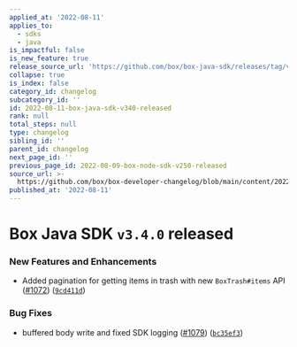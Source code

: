 ```yaml
---
applied_at: '2022-08-11'
applies_to:
  - sdks
  - java
is_impactful: false
is_new_feature: true
release_source_url: 'https://github.com/box/box-java-sdk/releases/tag/v3.4.0'
collapse: true
is_index: false
category_id: changelog
subcategory_id: ''
id: 2022-08-11-box-java-sdk-v340-released
rank: null
total_steps: null
type: changelog
sibling_id: ''
parent_id: changelog
next_page_id: ''
previous_page_id: 2022-08-09-box-node-sdk-v250-released
source_url: >-
  https://github.com/box/box-developer-changelog/blob/main/content/2022/08-11-box-java-sdk-v340-released.md
published_at: '2022-08-11'
---
```

# Box Java SDK `v3.4.0` released

### New Features and Enhancements

* Added pagination for getting items in trash with new `BoxTrash#items` API ([#1072][1]) ([`9cd411d`][2])

### Bug Fixes

* buffered body write and fixed SDK logging ([#1079][3]) ([`bc35ef3`][4])

[1]: https://github.com/box/box-java-sdk/issues/1072

[2]: https://github.com/box/box-java-sdk/commit/9cd411d20af1bc76ae815905396d72008af62539

[3]: https://github.com/box/box-java-sdk/issues/1079

[4]: https://github.com/box/box-java-sdk/commit/bc35ef3279e68a3d794de454f506ba41d14c3b16